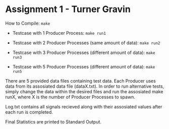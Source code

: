 # Assignment 1 - Turner Gravin

How to Compile: `make`

* Testcase with 1 Producer Process: `make run1`

* Testcase with 2 Producer Processes (same amount of data): `make run2`

* Testcase with 3 Producer Processes (different amount of data): `make run3`

* Testcase with 5 Producer Processes (different amount of data): `make run5`

There are 5 provided data files containing test data. Each Producer uses data from its assosiated data file (dataX.txt). In order to run alternative tests, simply change the data within the desired files and run the assosiated make runX, where X is the number of Producer Processes to spawn.

Log.txt contains all signals recieved along with their assosiated values after each run is completed.

Final Statistics are printed to Standard Output.
